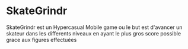 # SkateGrindr


SkateGrindr est un Hypercasual Mobile game ou le but est 
d'avancer un skateur dans les differents niveaux en ayant le plus gros score
possible grace aux figures effectuées

